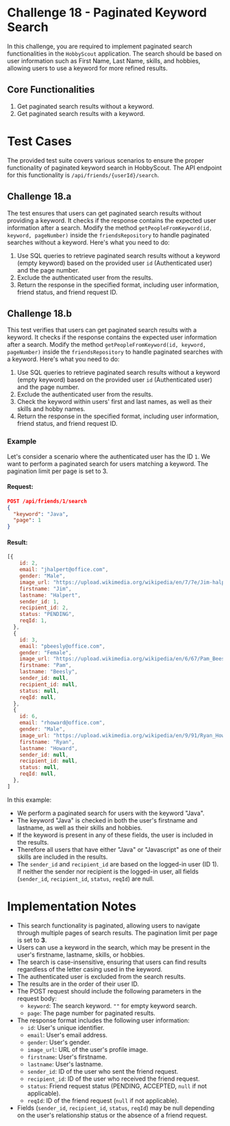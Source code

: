 # Challenge 18 - Paginated Keyword Search  

In this challenge, you are required to implement paginated search functionalities in the `HobbyScout` application. The search should be based on user information such as First Name, Last Name, skills, and hobbies, allowing users to use a keyword for more refined results.

## Core Functionalities

1. Get paginated search results without a keyword.
2. Get paginated search results with a keyword.

# Test Cases

The provided test suite covers various scenarios to ensure the proper functionality of paginated keyword search in HobbyScout. The API endpoint for this functionality is `/api/friends/{userId}/search`.

## Challenge 18.a

The test ensures that users can get paginated search results without providing a keyword. It checks if the response contains the expected user information after a search. Modify the method `getPeopleFromKeyword(id, keyword, pageNumber)` inside the `friendsRepository` to handle paginated searches without a keyword. Here's what you need to do:  

1. Use SQL queries to retrieve paginated search results without a keyword (empty keyword) based on the provided user `id` (Authenticated user) and the page number.
2. Exclude the authenticated user from the results.
3. Return the response in the specified format, including user information, friend status, and friend request ID.

## Challenge 18.b

This test verifies that users can get paginated search results with a keyword. It checks if the response contains the expected user information after a search. Modify the method `getPeopleFromKeyword(id, keyword, pageNumber)` inside the `friendsRepository` to handle paginated searches with a keyword. Here's what you need to do:

1. Use SQL queries to retrieve paginated search results without a keyword (empty keyword) based on the provided user `id` (Authenticated user) and the page number.
2. Exclude the authenticated user from the results.
3. Check the keyword within users' first and last names, as well as their skills and hobby names.
4. Return the response in the specified format, including user information, friend status, and friend request ID.

### Example

Let's consider a scenario where the authenticated user has the ID `1`. We want to perform a paginated search for users matching a keyword. The pagination limit per page is set to 3.

#### Request:

```json
POST /api/friends/1/search
{
  "keyword": "Java",
  "page": 1
}
```

#### Result:

```javascript
[{
    id: 2,
    email: "jhalpert@office.com",
    gender: "Male",
    image_url: "https://upload.wikimedia.org/wikipedia/en/7/7e/Jim-halpert.jpg",
    firstname: "Jim",
    lastname: "Halpert",
    sender_id: 1,
    recipient_id: 2,
    status: "PENDING",
    reqId: 1,
  },
  {
    id: 3,
    email: "pbeesly@office.com",
    gender: "Female",
    image_url: "https://upload.wikimedia.org/wikipedia/en/6/67/Pam_Beesley.jpg",
    firstname: "Pam",
    lastname: "Beesly",
    sender_id: null,
    recipient_id: null,
    status: null,
    reqId: null,
  },
  {
    id: 6,
    email: "rhoward@office.com",
    gender: "Male",
    image_url: "https://upload.wikimedia.org/wikipedia/en/9/91/Ryan_Howard_%28The_Office%29.jpg",
    firstname: "Ryan",
    lastname: "Howard",
    sender_id: null,
    recipient_id: null,
    status: null,
    reqId: null,
  },
]
```

In this example:
- We perform a paginated search for users with the keyword "Java".
- The keyword "Java" is checked in both the user's firstname and lastname, as well as their skills and hobbies.
- If the keyword is present in any of these fields, the user is included in the results.
- Therefore all users that have either "Java" or "Javascript" as one of their skills are included in the results.
- The `sender_id` and `recipient_id` are based on the logged-in user (ID 1). If neither the sender nor recipient is the logged-in user, all fields (`sender_id`, `recipient_id`, `status`, `reqId`) are null.

# Implementation Notes

- This search functionality is paginated, allowing users to navigate through multiple pages of search results. The pagination limit per page is set to **3**.
- Users can use a keyword in the search, which may be present in the user's firstname, lastname, skills, or hobbies.
- The search is case-insensitive, ensuring that users can find results regardless of the letter casing used in the keyword.
- The authenticated user is excluded from the search results.
- The results are in the order of their user ID.
- The POST request should include the following parameters in the request body:
  - `keyword`: The search keyword. `""` for empty keyword search.
  - `page`: The page number for paginated results.
- The response format includes the following user information:
  - `id`: User's unique identifier.
  - `email`: User's email address.
  - `gender`: User's gender.
  - `image_url`: URL of the user's profile image.
  - `firstname`: User's firstname.
  - `lastname`: User's lastname.
  - `sender_id`: ID of the user who sent the friend request.
  - `recipient_id`: ID of the user who received the friend request.
  - `status`: Friend request status (PENDING, ACCEPTED, `null` if not applicable).
  - `reqId`: ID of the friend request (`null` if not applicable).
- Fields (`sender_id`, `recipient_id`, `status`, `reqId`) may be null depending on the user's relationship status or the absence of a friend request.